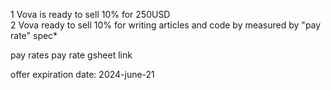 1 Vova is ready to sell 10% for 250USD	
2 Vova ready to sell 10% for writing articles and code by measured by "pay rate" spec*	
	
pay rates	pay rate gsheet link
	
offer expiration date: 2024-june-21	
